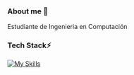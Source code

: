 ### About me 🔭

Estudiante de Ingenieria en Computación


### Tech Stack⚡
[![My Skills](https://skillicons.dev/icons?i=python,cpp,java,c,arduino,latex,linux&theme=dark)](https://skillicons.dev)
<!--
**VicFC/VicFC** is a ✨ _special_ ✨ repository because its `README.md` (this file) appears on your GitHub profile.

Here are some ideas to get you started:

- 🔭 I’m currently working on ...
- 🌱 I’m currently learning ...
- 👯 I’m looking to collaborate on ...
- 🤔 I’m looking for help with ...
- 💬 Ask me about ...
- 📫 How to reach me: ...
- 😄 Pronouns: ...
- ⚡ Fun fact: ...
-->
